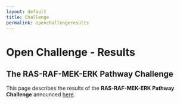 ```yaml
---
layout: default
title: Challenge
permalink: openchallengeresults
---
```


# Open Challenge - Results
## The RAS-RAF-MEK-ERK Pathway Challenge

This page describes the results of the **RAS-RAF-MEK-ERK Pathway Challenge** announced [here](openchallenge).
